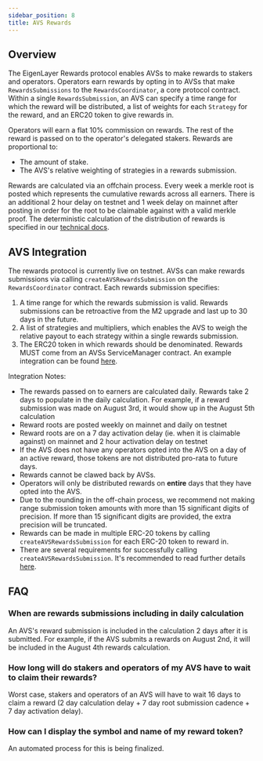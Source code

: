 ```yaml
---
sidebar_position: 8
title: AVS Rewards
---
```


## Overview

The EigenLayer Rewards protocol enables AVSs to make rewards to stakers and operators. Operators earn rewards by opting in to AVSs that make `RewardsSubmissions` to the `RewardsCoordinator`, a core protocol contract. Within a single `RewardsSubmission`, an AVS can specify a time range for which the reward will be distributed, a list of weights for each `Strategy` for the reward, and an ERC20 token to give rewards in.  

Operators will earn a flat 10% commission on rewards. The rest of the reward is passed on to the operator's delegated stakers. Rewards are proportional to:
- The amount of stake.
- The AVS's relative weighting of strategies in a rewards submission.

Rewards are calculated via an offchain process. Every week a merkle root is posted which represents the cumulative rewards across all earners. There is an additional 2 hour delay on testnet and 1 week delay on mainnet after posting in order for the root to be claimable against with a valid merkle proof. The deterministic calculation of the distribution of rewards is specified in our [technical docs](https://github.com/Layr-Labs/eigenlayer-contracts/blob/dev/docs/core/RewardsCoordinator.md). 

## AVS Integration

The rewards protocol is currently live on testnet. AVSs can make rewards submissions via calling `createAVSRewardsSubmission` on the `RewardsCoordinator` contract. Each rewards submission specifies:  

1. A time range for which the rewards submission is valid. Rewards submissions can be retroactive from the M2 upgrade and last up to 30 days in the future.
2. A list of strategies and multipliers, which enables the AVS to weigh the relative payout to each strategy within a single rewards submission.
3. The ERC20 token in which rewards should be denominated.
Rewards MUST come from an AVSs ServiceManager contract. An example integration can be found [here](https://github.com/Layr-Labs/eigenlayer-middleware/blob/v0.2.0-rc2-holesky-preprod-rewards/src/ServiceManagerBase.sol#L76-L104).  

Integration Notes:
- The rewards passed on to earners are calculated daily. Rewards take 2 days to populate in the daily calculation. For example, if a reward submission was made on August 3rd, it would show up in the August 5th calculation
- Reward roots are posted weekly on mainnet and daily on testnet
- Reward roots are on a 7 day activation delay (ie. when it is claimable against) on mainnet and 2 hour activation delay on testnet
- If the AVS does not have any operators opted into the AVS on a day of an active reward, those tokens are not distributed pro-rata to future days.
- Rewards cannot be clawed back by AVSs.
- Operators will only be distributed rewards on **entire** days that they have opted into the AVS.
- Due to the rounding in the off-chain process, we recommend not making range submission token amounts with more than 15 significant digits of precision. If more than 15 significant digits are provided, the extra precision will be truncated.
- Rewards can be made in multiple ERC-20 tokens by calling `createAVSRewardsSubmission` for each ERC-20 token to reward in.  
- There are several requirements for successfully calling `createAVSRewardsSubmission`. It's recommended to read further details [here](https://github.com/Layr-Labs/eigenlayer-contracts/blob/v0.3.0-rc3-holesky-preprod-rewards/docs/core/RewardsCoordinator.md#createavsrewardssubmission).

## FAQ

### When are rewards submissions including in daily calculation

An AVS's reward submission is included in the calculation 2 days after it is submitted. For example, if the AVS submits a rewards on August 2nd, it will be included in the August 4th rewards calculation.

### How long will do stakers and operators of my AVS have to wait to claim their rewards?

Worst case, stakers and operators of an AVS will have to wait 16 days to claim a reward (2 day calculation delay + 7 day root submission cadence + 7 day activation delay).

### How can I display the symbol and name of my reward token?

An automated process for this is being finalized. 
